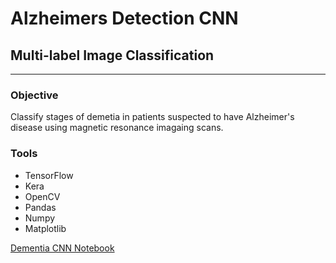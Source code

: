 # Alzheimers Detection CNN
## Multi-label Image Classification 
---
### Objective
Classify stages of demetia in patients suspected to have Alzheimer's disease using magnetic resonance imagaing scans.

### Tools
* TensorFlow
* Kera
* OpenCV
* Pandas
* Numpy
* Matplotlib

[Dementia CNN Notebook](https://github.com/JRose31/Alzheimers_Detection/blob/main/Dementia%20CNN.ipynb)
